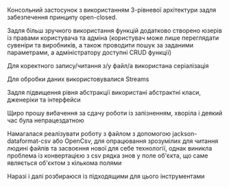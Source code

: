 Консольний застосунок з використанням 3-рівневої архітектури задля забезпечення принципу open-closed.

Задля більш зручного використання функцій додатково створено юзерів із правами користувача та адміна 
(користувач може лише переглядати сувеніри та виробників, а також проводити пошук за заданими параметрами,
а адміністратору доступні CRUD функції)

Для коректного запису/читання з/у файл/а використана серіалізація

Для обробки даних використовувалися Streams

Задля підвищення рівня абстракції використані абстрактні класи, дженеріки та інтерфейси



Щиро прошу вибачення за сдачу роботи із запізненням, хворіла і деякий час була непрацездатною

Намагалася реалізувати роботу з файлом з допомогою jackson-dataformat-csv або OpenCsv, для опрацювання зрозумілих 
для читання людині файлів та засвоєння нової для себе технології, однак виникла проблема із 
конвертацією з csv рядка знов у поле об'єкта, що саме являється об'єктом з кількома полями 

Наразі і далі розбираюся із підходящими для цього інструментами
